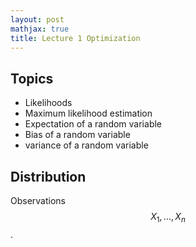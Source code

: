 ```yaml
---
layout: post
mathjax: true
title: Lecture 1 Optimization
---
```


## Topics
- Likelihoods
- Maximum likelihood estimation
- Expectation of a random variable
- Bias of a random variable
- variance of a random variable

## Distribution
Observations $$X_1, ..., X_n$$.
